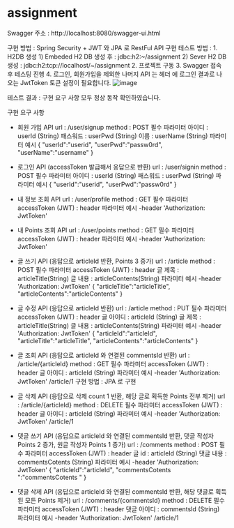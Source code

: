 # assignment

Swagger 주소  : http://localhost:8080/swagger-ui.html

구현 방법     : Spring Security + JWT 와 JPA 로 RestFul API 구현
테스트 방법   : 1. H2DB 생성
                    1) Embeded H2 DB 생성 후   : jdbc:h2:~/assignment
                    2) Sever H2 DB 생성       :  jdbc:h2:tcp://localhost/~/assignment
                2. 프로젝트 구동 
                3. Swagger 접속 후 테스팅 진행
                4. 로그인, 회원가입을 제외한 나머지 API 는 헤더 에 로그인 결과로 나오는 JwtToken 토큰 설정이 필요합니다.
                   ![image](https://user-images.githubusercontent.com/50863392/204238611-82e80188-5ddb-47dc-855e-b3b11367d265.png)
                   
테스트 결과   : 구현 요구 사항 모두 정상 동작 확인하였습니다.

구현 요구 사항
   - 회원 가입 API
        url           :    /user/signup
        method        :    POST
        필수 파라미터
            아이디   : userId (String)
            패스워드 : userPwd (String)
            이름     : userName (String)
        파라미터 예시
            {
                "userId":"userid",
                "userPwd":"passw0rd",
                "userName":"username"
            }           
        
 - 로그인 API (accessToken 발급해서 응답으로 반환)
        url           :    /user/signin
        method        :    POST
        필수 파라미터
            아이디   : userId (String)
            패스워드 : userPwd (String)
        파라미터 예시
            {
                "userId":"userid",
                "userPwd":"passw0rd"
            }

 - 내 정보 조회 API
        url           :     /user/profile
        method        :    GET
        필수 파라미터
            accessToken (JWT) : header
        파라미터 예시
            -header 'Authorization: JwtToken'
            
 - 내 Points 조회 API
        url           :    /user/points
        method        :    GET
        필수 파라미터
            accessToken (JWT) : header
        파라미터 예시
            -header 'Authorization: JwtToken'

 - 글 쓰기 API (응답으로 articleId 반환, Points 3 증가)
        url           :    /article
        method        :    POST
        필수 파라미터
            accessToken (JWT) : header
            글 제목 : articleTitle(String)
            글 내용 : articleContents(String)
        파라미터 예시
            -header 'Authorization: JwtToken'
            {
                "articleTitle":"articleTitle",
                "articleContents":"articleContents"
            }
            
 - 글 수정 API (응답으로 articleId 반환)
        url           :    /article
        method        :    PUT
        필수 파라미터
            accessToken (JWT) : header
            글 아이디 : articleId (String)
            글 제목 : articleTitle(String)
            글 내용 : articleContents(String)
        파라미터 예시
            -header 'Authorization: JwtToken'
            {
                "articleId":"articleId",
                "articleTitle":"articleTitle",
                "articleContents":"articleContents"
            } 
 
 - 글 조회 API (응답으로 articleId 와 연결된 commentsId 반환)
        url           :    /article/{articleId}
        method        :    GET
        필수 파라미터
            accessToken (JWT) : header
            글 아이디 : articleId (String)
        파라미터 예시
            -header 'Authorization: JwtToken'
            /article/1
        구현 방법
            : JPA 로 구현
            

 - 글 삭제 API (응답으로 삭제 count 1 반환, 해당 글로 획득한 Points 전부 제거)
        url           :    /article/{articleId}
        method        :    DELETE
        필수 파라미터
            accessToken (JWT) : header
            글 아이디 : articleId (String)
        파라미터 예시
            -header 'Authorization: JwtToken'
            /article/1

 - 댓글 쓰기 API (응답으로 articleId 와 연결된 commentsId 반환, 댓글 작성자 Points 2 증가, 원글 작성자 Points 1 증가)
        url           :    /comments
        method        :    POST
        필수 파라미터
            accessToken (JWT) : header
            글 id : articleId (String)
            댓글 내용 : commentsCotents (String)
        파라미터 예시
            -header 'Authorization: JwtToken'
            {
                "articleId":"articleId",
                "commentsCotents ":"commentsCotents "
            }

 - 댓글 삭제 API (응답으로 articleId 와 연결된 commentsId 반환, 해당 댓글로 획득된 모든 Points 제거)
        url           :    /comments/{commentsId}
        method        :    DELETE
        필수 파라미터
            accessToken (JWT) : header
            댓글 아이디 : commentsId (String)
        파라미터 예시
            -header 'Authorization: JwtToken'
            /article/1 
            
            
         
